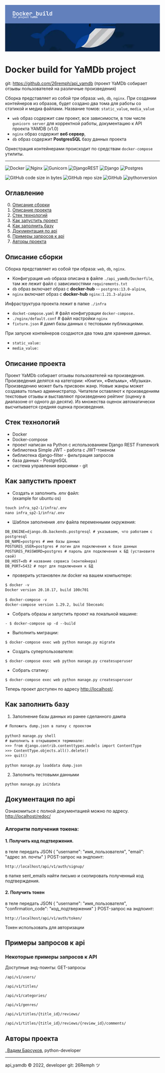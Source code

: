 ![](api_yamdb/static/header.png)  

# Docker build for YaMDb project
git: https://github.com/26remph/api_yamdb
(проект YaMDb собирает отзывы пользователей на различные произведения)

Сборка представляет из собой три образа: `web`, `db`, `nginx`. 
При создании контейнеров из образов, будет создано два тома для работы 
со статикой и медиа файлами. Название томов: `static_value`, `media_value`

- `web` образ содержит сам проект, все зависимости, в том числе `gunicorn server` для корректной работы, документацию к API проекта YAMDB (v1.0)
- `nginx` образ содержит **веб сервер**,
- `db` образ содержит **PostgresSQL** базу данных проекта

Оркестрация контейнерами происходит по средствам `docker-compose` утилиты.

___
![Docker](https://img.shields.io/badge/docker-%230db7ed.svg?style=for-the-badge&logo=docker&logoColor=white)
![Nginx](https://img.shields.io/badge/nginx-%23009639.svg?style=for-the-badge&logo=nginx&logoColor=white)
![Gunicorn](https://img.shields.io/badge/gunicorn-%298729.svg?style=for-the-badge&logo=gunicorn&logoColor=white)
![DjangoREST](https://img.shields.io/badge/DJANGO-REST-ff1709?style=for-the-badge&logo=django&logoColor=white&color=ff1709&labelColor=gray)
![Django](https://img.shields.io/badge/django-%23092E20.svg?style=for-the-badge&logo=django&logoColor=white)
![Postgres](https://img.shields.io/badge/postgres-%23316192.svg?style=for-the-badge&logo=postgresql&logoColor=white)

![GitHub code size in bytes](https://img.shields.io/github/languages/code-size/26remph/api_final_yatube)
![GitHub repo size](https://img.shields.io/github/repo-size/26remph/api_yamdb)
![GitHub](https://img.shields.io/github/license/26remph/api_yamdb)
![pythonversion](https://img.shields.io/badge/python-%3E%3D3.7-blue)


## Оглавление
0. [Описание сборки](#описание-сборки)
1. [Описание проекта](#описание-проекта)
2. [Стек технологий](#стек-технологий)
3. [Как запустить проект](#как-запустить-проект)
4. [Как заполнить базу](#как-заполнить-базу)
5. [Документация по api](#документация-по-api)
6. [Примеры запросов к api](#примеры-запросов-к-api)
7. [Авторы проекта](#авторы-проекта)

## Описание сборки
  
Сборка представляет из собой три образа: `web`, `db`, `nginx`.   

- Конфигурация `web` образа описана в файле  `./api_yamdb/Dockerfile`, там же лежит файл с зависимостями `requirements.txt`
- `db` образ включает образ с **docker-hub** -- `postgres:13.0-alpine`, 
- `nginx` включает образ с **docker-hub** `nginx:1.21.3-alpine`

Инфраструктура проекта лежит в папке `./infra`
- `docket-compose.yaml` # файл конфигурации `docker-compose.`  
- `./nginx/default.conf` # файл настройки `nginx` 
- `fixture.json` # дамп базы данных с тестовыми публикациями.

При запуске контейнеров создаются два тома для хранения данных. 
- `static_value:`
- `media_value:`


## Описание проекта
Проект YaMDb собирает отзывы пользователей на произведения. Произведения делятся на категории: «Книги», «Фильмы», «Музыка». Произведению может быть присвоен жанр. Новые жанры может создавать только администратор. Читатели оставляют к произведениям текстовые отзывы и выставляют произведению рейтинг (оценку в диапазоне от одного до десяти). Из множества оценок автоматически высчитывается средняя оценка произведения.


## Стек технологий
- Docker
- Docker-compose
- проект написан на Python с использованием Django REST Framework
- библиотека Simple JWT - работа с JWT-токеном
- библиотека django-filter - фильтрация запросов
- база данных - PostgreSQL
- система управления версиями - git


## Как запустить проект

- Создать и заполнить .env файл:  
  (example for ubuntu os)
```
touch infra_sp2-1/infra/.env
nano infra_sp2-1/infra/.env
``` 

- Шаблон заполнения .env файла переменными окружения:
```
DB_ENGINE=django.db.backends.postgresql # указываем, что работаем с postgresql
DB_NAME=postgres # имя базы данных
POSTGRES_USER=postgres # логин для подключения к базе данных
POSTGRES_PASSWORD=postgres # пароль для подключения к БД (установите свой)
DB_HOST=db # название сервиса (контейнера)
DB_PORT=5432 # порт для подключения к БД
```

- проверить установлен ли docker на вашем компьютере:
```
$ docker -v
Docker version 20.10.17, build 100c701

$ docker-compose -v
docker-compose version 1.29.2, build 5becea4c
```

- Собрать образы и запустить проект на локальной машине:
```
- $ docker-compose up -d --build 
```


- Выполнить миграции:
```
$ docker-compose exec web python manage.py migrate
```
- Cоздать суперпользователя:
```
$ docker-compose exec web python manage.py createsuperuser
```
- Cобрать статику:
```
$ docker-compose exec web python manage.py createsuperuser
```

Теперь проект доступен по адресу [http://localhost/](http://localhost/).


## Как заполнить базу

1. Заполнение базы данных из ранее сделанного дампа
```
# Положить dump.json в папку с проектом

python3 manage.py shell  
# выполнить в открывшемся терминале:
>>> from django.contrib.contenttypes.models import ContentType
>>> ContentType.objects.all().delete()
>>> quit()

python manage.py loaddata dump.json
```
2. Заполнить тестовыми данными
```
python manage.py initdata
```

## Документация по api
Ознакомиться с полной документацией можно по адресу.  
[http://localhost/redoc/](http://localhost/redoc/)

### Алгоритм получения токена:
#### 1. Получить код подтвержения.
в теле передать JSON
{
  "username": "имя_пользователя",
  "email": "адрес эл. почты"
}
POST-запрос на эндпоинт:
```
http://localhost/api/v1/auth/signup/
```


в папке sent_emails найти письмо и скопировать полученный код подтверждения.

#### 2. Получить токен
в теле передать JSON
{
  "username": "имя_пользователя",
  "confirmation_code": "код_подтвержения"
}
POST-запрос на эндпоинт:
```
http://localhost/api/v1/auth/token/
```
Токен использовать для авторизации


## Примеры запросов к api

### Некоторые примеры запросов к API
Доступные энд-поинты:
GET-запросы
```
/api/v1/users/
```
```
/api/v1/titles/
```
```
/api/v1/categories/
```
```
/api/v1/genres/
```
```
/api/v1/titles/{title_id}/reviews/
```
```
/api/v1/titles/{title_id}/reviews/{review_id}/comments/
```


## Авторы проекта
_[Вадим Барсуков](https://github.com/26remph), python-developer
___
<p>
    <span>api_yamdb © 2022, developer git: 26Remph ツ </span>
</p>
